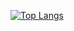[![Top Langs](https://github-readme-stats.vercel.app/api/top-langs/?username=egemenmermer&langs_count=7&cache_seconds=1800&count_private=true)](https://github.com/egemenmermer/github-readme-stats)
